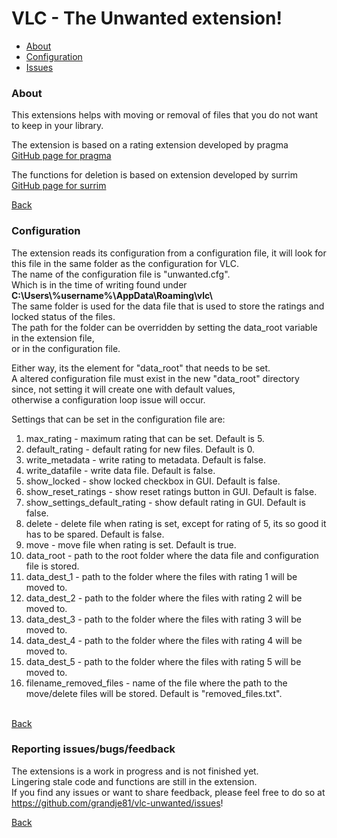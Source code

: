 # <a id="top">VLC - The Unwanted extension!</a>

- [About](#about)
- [Configuration](#configuration) 
- [Issues]("#issues")

### <a id="about">About</a>
This extensions helps with moving or removal of files that you do not want to keep in your library.
<p>
The extension is based on a rating extension developed by pragma <br>
<a href="https://github.com/pragma-/vlc-ratings">GitHub page for pragma</a>
<p>
The functions for deletion is based on extension developed by surrim <br>
<a href="https://github.com/surrim/vlc-delete">GitHub page for surrim</a>

<a href="#top">Back</a>

### <a id="configuration">Configuration</a>
The extension reads its configuration from a configuration file, it will look for this file in the same folder as the configuration for VLC. <br>
The name of the configuration file is "unwanted.cfg". <br>
Which is in the time of writing found under <b>C:\Users\\%username%\AppData\Roaming\vlc\ </b> <br>
The same folder is used for the data file that is used to store the ratings and locked status of the files. <br>
The path for the folder can be overridden by setting the data_root variable in the extension file, <br>
or in the configuration file. <br>

<p>
Either way, its the element for "data_root" that needs to be set. <br>
A altered configuration file must exist in the new "data_root" directory since, not setting it will create one with default values, <br>
otherwise a configuration loop issue will occur. <br>

<p>
Settings that can be set in the configuration file are:
<ol>
	<li>max_rating - maximum rating that can be set. Default is 5.
	<li>default_rating - default rating for new files. Default is 0.
	<li>write_metadata - write rating to metadata. Default is false.
	<li>write_datafile - write data file. Default is false.
	<li>show_locked - show locked checkbox in GUI. Default is false.
	<li>show_reset_ratings - show reset ratings button in GUI. Default is false.
	<li>show_settings_default_rating - show default rating in GUI. Default is false.
	<li>delete - delete file when rating is set, except for rating of 5, its so good it has to be spared. Default is false.
	<li>move - move file when rating is set. Default is true.
	<li>data_root - path to the root folder where the data file and configuration file is stored.
	<li>data_dest_1 - path to the folder where the files with rating 1 will be moved to.
	<li>data_dest_2 - path to the folder where the files with rating 2 will be moved to.
	<li>data_dest_3 - path to the folder where the files with rating 3 will be moved to.
	<li>data_dest_4 - path to the folder where the files with rating 4 will be moved to.
	<li>data_dest_5 - path to the folder where the files with rating 5 will be moved to.
	<li>filename_removed_files - name of the file where the path to the move/delete files will be stored. Default is "removed_files.txt".
</ol>
<br>
<a href="#top">Back</a>
<br>

### <a id="issues">Reporting issues/bugs/feedback</a>

The extensions is a work in progress and is not finished yet. <br>
Lingering stale code and functions are still in the extension. <br> 
If you find any issues or want to share feedback, please feel free to do so at
<a href="https://github.com/grandje81/vlc-unwanted/issues">https://github.com/grandje81/vlc-unwanted/issues</a>!
<p>
<a href="#top">Back</a>
